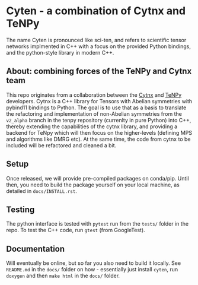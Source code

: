 # Cyten - a combination of Cytnx and TeNPy

The name Cyten is pronounced like sci-ten, and refers to scientific tensor networks implmented in C++ with a focus on the provided Python bindings, and the python-style library in modern C++.

## About: combining forces of the TeNPy and Cytnx team
This repo originates from a collaboration between the [Cytnx](https://github.com/cytnx-dev/cytnx) and [TeNPy](https://github.com/tenpy/tenpy) developers.
Cytnx is a C++ library for Tensors with Abelian symmetries with pybind11 bindings to Python. 
The goal is to use that as a basis to translate the refactoring and implementation of non-Abelian symmetries from the `v2_alpha` branch in the tenpy repository (currenlty in pure Python) into C++, thereby extending the capabilities of the cytnx library, and providing a backend for TeNpy which will then focus on the higher-levels (defining MPS and algorithms like DMRG  etc).
At the same time, the code from cytnx to be included will be refactored and cleaned a bit.

## Setup
Once released, we will provide pre-compiled packages on conda/pip.
Until then, you need to build the package yourself on your local machine, as detailed in `docs/INSTALL.rst`.

## Testing
The python interface is tested with `pytest` run from the `tests/` folder in the repo.
To test the C++ code, run `gtest` (from GoogleTest).

## Documentation
Will eventually be online, but so far you also need to build it locally.
See `README.md` in the `docs/` folder on how - essentially just install `cyten`, run `doxygen` and then `make html` in the `docs/` folder.
